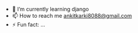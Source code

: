 
- 🌱 I’m currently learning django
- 📫 How to reach me ankitkarki8088@gmail.com
- ⚡ Fun fact: ...

<!---
ankitkarki27/ankitkarki27 is a ✨ special ✨ repository because its `README.md` (this file) appears on your GitHub profile.
You can click the Preview link to take a look at your changes.
--->
